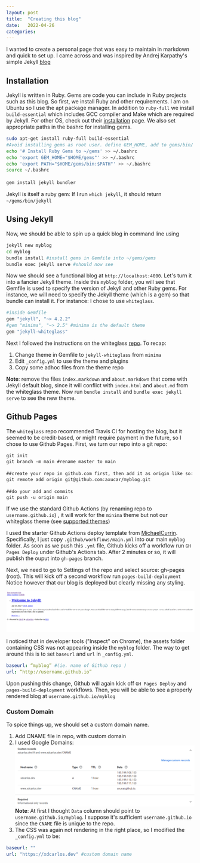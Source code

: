 ```yaml
---
layout: post
title:  "Creating this blog"
date:   2022-04-26 
categories: 
---
```

I wanted to create a personal page that was easy to maintain in markdown and 
quick to set up. I came across and was inspired by Andrej Karpathy's simple Jekyll [blog](http://karpathy.github.io/2014/07/01/switching-to-jekyll/) 

## Installation

Jekyll is written in Ruby. Gems are code you can include in Ruby projects such
as this blog. 
So first, we install Ruby and other requirements. I am on Ubuntu so I use 
the apt package manager. In addition to `ruby-full` we install `build-essential` which includes
GCC compiler and Make which are required by Jekyll.
For other OS, check out their [installation](https://jekyllrb.com/docs/installation/)
page. We also set appropriate paths in the bashrc for installing gems. 

``` bash
sudo apt-get install ruby-full build-essential
#Avoid installing gems as root user. define GEM_HOME, add to gems/bin/ to PATH
echo '# Install Ruby Gems to ~/gems' >> ~/.bashrc
echo 'export GEM_HOME="$HOME/gems"' >> ~/.bashrc
echo 'export PATH="$HOME/gems/bin:$PATH"' >> ~/.bashrc
source ~/.bashrc

gem install jekyll bundler
```
Jekyll is itself a ruby gem: If I run `which jekyll`, it should return `~/gems/bin/jekyll`

## Using Jekyll
Now, we should be able to spin up a quick blog in command line using
```bash
jekyll new myblog
cd myblog
bundle install #install gems in Gemfile into ~/gems/gems
bundle exec jekyll serve #should now see 
```
Now we should see a functional blog at `http://localhost:4000`. Let's turn it into 
a fancier Jekyll theme. 
Inside this `myblog` folder, you will see that Gemfile is used to specify the 
version of Jekyll and other Ruby gems. For instance, we will need to specify the 
Jekyll theme (which is a gem) so that bundle can install it. For instance: I chose to 
use `whiteglass`.
```ruby
#inside Gemfile
gem "jekyll", "~> 4.2.2"
#gem "minima", "~> 2.5" #minima is the default theme
gem "jekyll-whiteglass"
```
Next I followed the instructions on the whiteglass [repo](https://github.com/yous/whiteglass).
To recap: 
1. Change theme in Gemfile to `jekyll-whiteglass` from `minima`
2. Edit `_config.yml` to use the theme and plugins
3. Copy some adhoc files from the theme repo


**Note**: remove the files `index.markdown` and `about.markdown` that come with Jekyll default blog, 
since it will conflict with `index.html` and `about.md` from the whiteglass theme.
Now run `bundle install` and `bundle exec jekyll serve` to see the new theme.

## Github Pages
The `whiteglass` repo recommended Travis CI for hosting the blog, but it seemed to be credit-based, or 
might require payment in the future, so I chose to use Github Pages. First,
we turn our repo into a git repo:

```git
git init
git branch -m main #rename master to main

##create your repo in github.com first, then add it as origin like so:
git remote add origin git@github.com:axucar/myblog.git

##do your add and commits
git push -u origin main
```
If we use the standard Github Actions (by renaming repo to `username.github.io`)
, it will work for the `minima` theme but not our whiteglass theme (see [supported themes](https://pages.github.com/themes/))

I used the starter Github Actions deploy template from [MichaelCurrin](https://github.com/MichaelCurrin/jekyll-gh-actions-quickstart).
Specifically, I just copy `.github/workflows/main.yml` into our main `myblog` folder.
As soon as we push this `.yml` file, Github kicks off a workflow run `GH Pages Deploy`
under Github's Actions tab. After 2 minutes or so, it will publish the ouput into `gh-pages` branch.

Next, we need to go to Settings of the repo and select source: gh-pages (root).
This will kick off a second workflow run `pages-build-deployment`
Notice however that our blog is deployed but clearly missing any styling.

[![image1](/assets/badly-rendered-jekyll.png)](/assets/badly-rendered-jekyll.png)

I noticed that in developer tools ("Inspect" on Chrome), the assets folder containing CSS was
not appearing inside the `myblog` folder. 
The way to get around this is to set `baseurl` and `url` in `_config.yml`.

```yml
baseurl: “myblog” #(ie. name of Github repo )
url: “http://username.github.io”
```
Upon pushing this change, Github will again kick off `GH Pages Deploy` and `pages-build-deployment`
workflows. Then, you will be able to see a properly rendered blog at `username.github.io/myblog`

### Custom Domain
To spice things up, we should set a custom domain name.
1. Add CNAME file in repo, with custom domain
2. I used Google Domains:
[![image1](/assets/google-domains-demo.png)](/assets/google-domains-demo.png)
**Note**: At first I thought `Data` column should point to `username.github.io/myblog`. I suppose it's 
sufficient `username.github.io` since the `CNAME` file is unique to the repo.
3. The CSS was again not rendering in the right place, so I modified the `_config.yml` to be:

```yml
baseurl: ""
url: "https://xdcarlos.dev" #custom domain name
```


